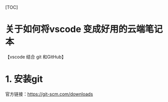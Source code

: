 [TOC]
# 关于如何将vscode 变成好用的云端笔记本
【vscode 结合 git 和GitHub】
# 1. 安装git
官方链接：https://git-scm.com/downloads

